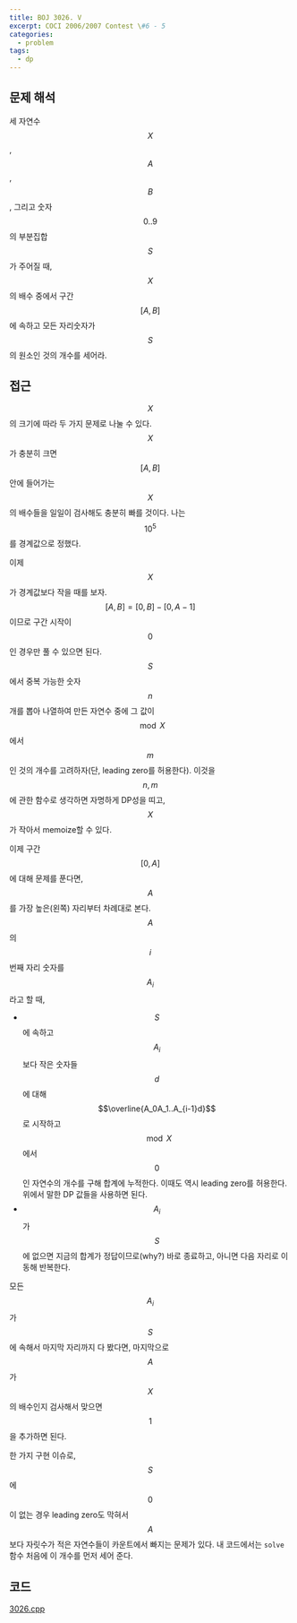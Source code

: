 ```yaml
---
title: BOJ 3026. V
excerpt: COCI 2006/2007 Contest \#6 - 5
categories:
  - problem
tags:
  - dp
---
```


## 문제 해석

세 자연수 $$X$$, $$A$$, $$B$$, 그리고 숫자 $$0..9$$의 부분집합 $$S$$가 주어질 때, $$X$$의 배수 중에서 구간 $$[A, B]$$에 속하고 모든 자리숫자가 $$S$$의 원소인 것의 개수를 세어라.

## 접근

$$X$$의 크기에 따라 두 가지 문제로 나눌 수 있다. $$X$$가 충분히 크면 $$[A, B]$$ 안에 들어가는 $$X$$의 배수들을 일일이 검사해도 충분히 빠를 것이다. 나는 $$10^5$$를 경계값으로 정했다.

이제 $$X$$가 경계값보다 작을 때를 보자. $$[A, B] = [0, B] - [0, A-1]$$이므로 구간 시작이 $$0$$인 경우만 풀 수 있으면 된다. $$S$$에서 중복 가능한 숫자 $$n$$개를 뽑아 나열하여 만든 자연수 중에 그 값이 $$\mod X$$에서 $$m$$인 것의 개수를 고려하자(단, leading zero를 허용한다). 이것을 $$n, m$$에 관한 함수로 생각하면 자명하게 DP성을 띠고, $$X$$가 작아서 memoize할 수 있다.

이제 구간 $$[0, A]$$에 대해 문제를 푼다면, $$A$$를 가장 높은(왼쪽) 자리부터 차례대로 본다. $$A$$의 $$i$$번째 자리 숫자를 $$A_i$$라고 할 때,

- $$S$$에 속하고 $$A_i$$보다 작은 숫자들 $$d$$에 대해 $$\overline{A_0A_1..A_{i-1}d}$$로 시작하고 $$\mod X$$에서 $$0$$인 자연수의 개수를 구해 합계에 누적한다. 이때도 역시 leading zero를 허용한다. 위에서 말한 DP 값들을 사용하면 된다.
- $$A_i$$가 $$S$$에 없으면 지금의 합계가 정답이므로(why?) 바로 종료하고, 아니면 다음 자리로 이동해 반복한다.

모든 $$A_i$$가 $$S$$에 속해서 마지막 자리까지 다 봤다면, 마지막으로 $$A$$가 $$X$$의 배수인지 검사해서 맞으면 $$1$$을 추가하면 된다.

한 가지 구현 이슈로, $$S$$에 $$0$$이 없는 경우 leading zero도 막혀서 $$A$$보다 자릿수가 적은 자연수들이 카운트에서 빠지는 문제가 있다. 내 코드에서는 `solve` 함수 처음에 이 개수를 먼저 세어 준다.

## 코드

[3026.cpp](https://github.com/zenith82114/boj-solve/blob/master/src/3026.cpp)

